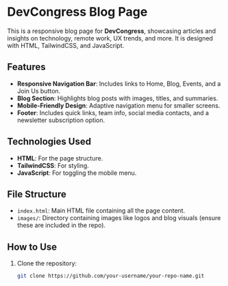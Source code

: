 # DevCongress Blog Page

This is a responsive blog page for **DevCongress**, showcasing articles and insights on technology, remote work, UX trends, and more. It is designed with HTML, TailwindCSS, and JavaScript.

## Features

- **Responsive Navigation Bar**: Includes links to Home, Blog, Events, and a Join Us button.
- **Blog Section**: Highlights blog posts with images, titles, and summaries.
- **Mobile-Friendly Design**: Adaptive navigation menu for smaller screens.
- **Footer**: Includes quick links, team info, social media contacts, and a newsletter subscription option.

## Technologies Used

- **HTML**: For the page structure.
- **TailwindCSS**: For styling.
- **JavaScript**: For toggling the mobile menu.

## File Structure

- `index.html`: Main HTML file containing all the page content.
- `images/`: Directory containing images like logos and blog visuals (ensure these are included in the repo).

## How to Use

1. Clone the repository:
   ```bash
   git clone https://github.com/your-username/your-repo-name.git
